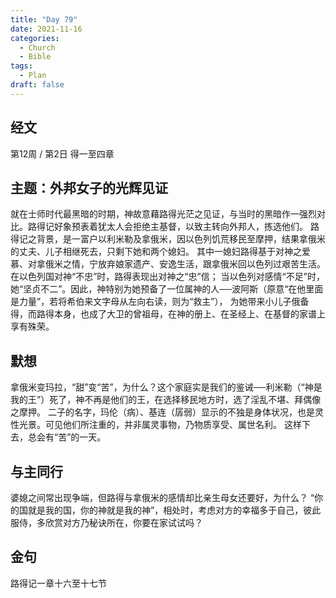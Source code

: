 ```yaml
---
title: "Day 79"
date: 2021-11-16
categories:
  - Church
  - Bible
tags:
  - Plan
draft: false
---
```


## 经文
第12周 / 第2日 得一至四章

## 主题：外邦女子的光辉见证
就在士师时代最黑暗的时期，神故意藉路得光茫之见证，与当时的黑暗作一强烈对比。路得记好象预表着犹太人会拒绝主基督，以致主转向外邦人，拣选他们。
路得记之背景，是一富户以利米勒及拿俄米，因以色列饥荒移民至摩押，结果拿俄米的丈夫、儿子相继死去，只剩下她和两个媳妇。
其中一媳妇路得基于对神之爱慕、对拿俄米之情，宁放弃娘家遗产、安逸生活，跟拿俄米回以色列过艰苦生活。在以色列国对神“不忠”时，路得表现出对神之“忠”信；
当以色列对感情“不足”时，她“坚贞不二”。因此，神特别为她预备了一位属神的人──波阿斯（原意“在他里面是力量”，若将希伯来文字母从左向右读，则为“救主”），
为她带来小儿子俄备得，而路得本身，也成了大卫的曾祖母，在神的册上、在圣经上、在基督的家谱上享有殊荣。

## 默想
拿俄米变玛拉，“甜”变“苦”，为什么？这个家庭实是我们的鉴诫──利米勒（“神是我的王”）死了，神不再是他们的王，在选择移民地方时，选了淫乱不堪、拜偶像之摩押。
二子的名字，玛伦（病）、基连（孱弱）显示的不独是身体状况，也是灵性光景。可见他们所注重的，并非属灵事物，乃物质享受、属世名利。
这样下去，总会有“苦”的一天。

## 与主同行
婆媳之间常出现争端，但路得与拿俄米的感情却比亲生母女还要好，为什么？
“你的国就是我的国，你的神就是我的神”，相处时，考虑对方的幸福多于自己，彼此服侍，多欣赏对方乃秘诀所在，你要在家试试吗？

## 金句
路得记一章十六至十七节

[comment]: <> (## 附录)


